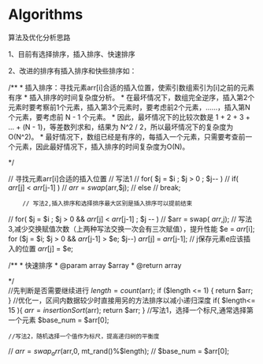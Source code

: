 # Algorithms
算法及优化分析思路  

1、目前有选择排序，插入排序、快速排序  

2、改进的排序有插入排序和快些排序如：  


/**
 \* 插入排序：寻找元素arr[i]合适的插入位置，使索引数组索引为[i]之前的元素有序
 \* 插入排序的时间复杂度分析。
 \* 在最坏情况下，数组完全逆序，插入第2个元素时要考察前1个元素，插入第3个元素时，要考虑前2个元素，……，插入第N个元素，要考虑前 N - 1 个元素。
 \* 因此，最坏情况下的比较次数是 1 + 2 + 3 + ... + (N - 1)，等差数列求和，结果为 N^2 / 2，所以最坏情况下的复杂度为 O(N^2)。
 \* 最好情况下，数组已经是有序的，每插入一个元素，只需要考查前一个元素，因此最好情况下，插入排序的时间复杂度为O(N)。
 
 \*/

// 寻找元素arr[i]合适的插入位置
        // 写法1
//        for( $j = $i ; $j > 0 ; $j-- )
//            if( $arr[$j] < $arr[$j-1] )
//                $arr = swap($arr,$j);
//            else
//                break;

        // 写法2,插入排序和选择排序最大区别是插入排序可以提前结束
//        for( $j = $i ; $j > 0 && $arr[$j] < $arr[$j-1] ; $j -- )
//            $arr = swap( $arr,$j);
        // 写法3,减少交换赋值次数（上两种写法交换一次会有三次赋值），提升性能
        $e = $arr[$i];
        for ($j = $i; $j > 0 && $arr[$j-1] > $e; $j--)
            $arr[$j] = $arr[$j-1];
        // j保存元素e应该插入的位置
        $arr[$j] = $e;
        
 /**
 \* 快速排序
 \* @param array $array
 \* @return array
 
 \*/      
 //先判断是否需要继续进行
    $length = count($arr);
    if ($length <= 1) {
        return $arr;
    }
    //优化一，区间内数据较少时直接用另的方法排序以减小递归深度
    if( $length<= 15 ){
        $arr = insertionSort($arr);
        return $arr;
    }
    //写法1，选择一个标尺,通常选择第一个元素
    $base_num = $arr[0];

    //写法2，随机选择一个值作为标尺，提高递归树的平衡度
//    $arr = swap_arr($arr,0, mt_rand()%$length);
//    $base_num = $arr[0];
